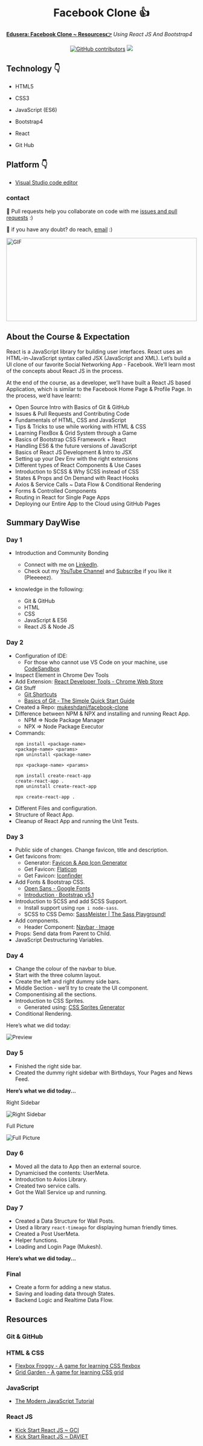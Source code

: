 <h1 align="center">Facebook Clone 👍</h1>

**[Edusera: Facebook Clone ~ Resources👉](https://github.com/mukeshdani/facebook-clone)** *Using React JS And Bootstrap4*

<div align="center">

<a href="https://github.com/mukeshdani/facebook-clone"><img alt="GitHub contributors" src="https://img.shields.io/github/contributors/mukeshdani/facebook-clone?color=2b9348"></a>
<a href="https://github.com/mukeshdani/facebook-clone"><img src="https://img.shields.io/badge/language-React & Bootstrap4-green.svg"></a>

</div>

## Technology 👇
* HTML5

* CSS3

* JavaScript (ES6)

* Bootstrap4

* React

* Git Hub 
 ## Platform 👇

* [Visual Studio code editor](https://code.visualstudio.com/)

### contact 
💼 Pull requests help you collaborate on code with me [issues and pull requests](https://github.com/mukeshdani/facebook-clone/pulls) :)

 💼 if you have any doubt? do reach, [email](mailto:mukeshdani00@gmail.com) :)



<img align="center" alt="GIF" src="https://c.tenor.com/quphSIVh9n0AAAAC/facebook-fb.gif" width="100%" height="220" />


## About the Course & Expectation

React is a JavaScript library for building user interfaces. React uses an HTML-in-JavaScript syntax called JSX (JavaScript and XML). Let’s build a UI clone of our favorite Social Networking App - Facebook. We’ll learn most of the concepts about React JS in the process.

At the end of the course, as a developer, we’ll have built a React JS based Application, which is similar to the Facebook Home Page & Profile Page. In the process, we’d have learnt:

* Open Source Intro with Basics of Git & GitHub
* Issues & Pull Requests and Contributing Code
* Fundamentals of HTML, CSS and JavaScript
* Tips & Tricks to use while working with HTML & CSS
* Learning FlexBox & Grid System through a Game
* Basics of Bootstrap CSS Framework + React
* Handling ES6 & the future versions of JavaScript
* Basics of React JS Development & Intro to JSX
* Setting up your Dev Env with the right extensions
* Different types of React Components & Use Cases
* Introduction to SCSS & Why SCSS instead of CSS
* States & Props and On Demand with React Hooks
* Axios & Service Calls ~ Data Flow & Conditional Rendering
* Forms & Controlled Components
* Routing in React for Single Page Apps
* Deploying our Entire App to the Cloud using GitHub Pages

## Summary DayWise

### Day 1

* Introduction and Community Bonding
  * Connect with me on [LinkedIn](https://www.linkedin.com/in/mukeshdani00).
  * Check out my [YouTube Channel](https://youtube.com/channel/UCDaiv6irbm0uMaS6xDhpq5w) and [Subscribe](https://youtube.com/channel/UCDaiv6irbm0uMaS6xDhpq5w) if you like it (Pleeeeez).

* knowledge in the following:
  * Git & GitHub
  * HTML
  * CSS
  * JavaScript & ES6
  * React JS & Node JS


### Day 2

* Configuration of IDE: 
  * For those who cannot use VS Code on your machine, use [CodeSandbox](https://react.new/)
* Inspect Element in Chrome Dev Tools
* Add Extension: [React Developer Tools - Chrome Web Store](https://chrome.google.com/webstore/detail/react-developer-tools/fmkadmapgofadopljbjfkapdkoienihi)
* Git Stuff
  * [Git Shortcuts](https://blog.praveen.science/git-shortcuts/)
  * [Basics of Git - The Simple Quick Start Guide](https://blog.praveen.science/basics-of-git-the-quick-start-guide/)
* Created a Repo: [mukeshdani/facebook-clone](https://github.com/mukeshdani/facebook-clone)
* Difference between NPM & NPX and installing and running React App.
    * NPM => Node Package Manager
    * NPX => Node Package Executor
* Commands:
    ```
    npm install <package-name>
    <package-name> <params>
    npm uninstall <package-name>

    npx <package-name> <params>

    npm install create-react-app
    create-react-app .
    npm uninstall create-react-app

    npx create-react-app .
    ```
* Different Files and configuration.
* Structure of React App.
* Cleanup of React App and running the Unit Tests.

### Day 3

* Public side of changes. Change favicon, title and description.
* Get favicons from:
  * Generator: [Favicon & App Icon Generator](https://www.favicon-generator.org/)
  * Get Favicon: [Flaticon](https://www.flaticon.com/)
  * Get Favicon: [Iconfinder](https://www.iconfinder.com/)
* Add Fonts & Bootstrap CSS.
  * [Open Sans - Google Fonts](https://fonts.google.com/specimen/Open+Sans)
  * [Introduction · Bootstrap v5.1](https://getbootstrap.com/docs/5.1/getting-started/introduction/)
* Introduction to SCSS and add SCSS Support.
  * Install support using `npm i node-sass`.
  * SCSS to CSS Demo: [SassMeister | The Sass Playground!](https://www.sassmeister.com/)
* Add components.
  * Header Component: [Navbar · Image](https://getbootstrap.com/docs/5.1/components/navbar/#image)
* Props: Send data from Parent to Child.
* JavaScript Destructuring Variables.

### Day 4

* Change the colour of the navbar to blue.
* Start with the three column layout.
* Create the left and right dummy side bars.
* Middle Section - we’ll try to create the UI component.
* Componentising all the sections.
* Introduction to CSS Sprites.
  * Generated using: [CSS Sprites Generator](https://www.toptal.com/developers/css/sprite-generator/)
* Conditional Rendering.

Here’s what we did today:

![Preview](https://i.imgur.com/Ap0Wi1W.png)


### Day 5

* Finished the right side bar.
* Created the dummy right sidebar with Birthdays, Your Pages and News Feed.

**Here’s what we did today...**

Right Sidebar

![Right Sidebar](https://i.imgur.com/MnWNN93.png)

Full Picture

![Full Picture](https://i.imgur.com/nIDXTzD.png)

### Day 6

* Moved all the data to App then an external source.
* Dynamicised the contents: UserMeta.
* Introduction to Axios Library.
* Created two service calls.
* Got the Wall Service up and running.

### Day 7

* Created a Data Structure for Wall Posts.
* Used a library `react-timeago` for displaying human friendly times.
* Created a Post UserMeta.
* Helper functions.
* Loading and Login Page (Mukesh).

**Here’s what we did today...**


###  Final

* Create a form for adding a new status.
* Saving and loading data through States.
* Backend Logic and Realtime Data Flow.

## Resources

### Git & GitHub
### HTML & CSS

* [Flexbox Froggy - A game for learning CSS flexbox](https://flexboxfroggy.com/)
* [Grid Garden - A game for learning CSS grid](https://cssgridgarden.com/)

### JavaScript

* [The Modern JavaScript Tutorial](https://javascript.info/)

### React JS

* [Kick Start React JS ~ GCI](https://rb.gy/d3vkvl)
* [Kick Start React JS ~ DAVIET](https://rb.gy/gi9b7r)
